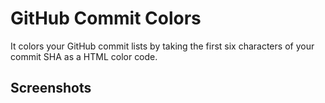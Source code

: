 # GitHub Commit Colors

It colors your GitHub commit lists by taking the first six characters of your commit SHA as a HTML color code.

## Screenshots


